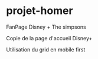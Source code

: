 # projet-homer
FanPage Disney +  The simpsons

Copie de la page d'accueil Disney+

Utilisation du grid en mobile first
